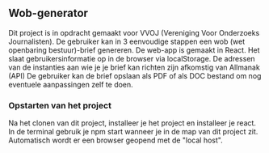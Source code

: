 ## Wob-generator

Dit project is in opdracht gemaakt voor VVOJ (Vereniging Voor Onderzoeks Journalisten).
De gebruiker kan in 3 eenvoudige stappen een wob (wet openbaring bestuur)-brief genereren. 
De web-app is gemaakt in React. 
Het slaat gebruikersinformatie op in de browser via localStorage.
De adressen van de instanties aan wie je je brief kan richten zijn afkomstig van Allmanak (API)
De gebruiker kan de brief opslaan als PDF of als DOC bestand om nog eventuele aanpassingen zelf te doen.


### Opstarten van het project

Na het clonen van dit project, installeer je het project en installeer je react.
In de terminal gebruik je npm start wanneer je in de map van dit project zit.
Automatisch wordt er een browser geopend met de "local host".
